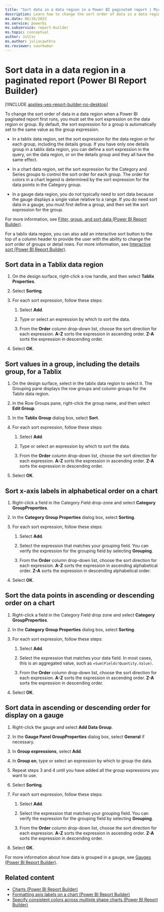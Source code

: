```yaml
---
title: "Sort data in a data region in a Power BI paginated report | Microsoft Docs"
description: Learn how to change the sort order of data in a data region in a Power BI paginated report when a report first runs in Power BI Report Builder.
ms.date: 06/26/2023
ms.service: powerbi
ms.subservice: report-builder
ms.topic: conceptual
author: JulCsc
ms.author: juliacawthra
ms.reviewer: saurkumar
---
```

# Sort data in a data region in a paginated report (Power BI Report Builder)

[!INCLUDE [applies-yes-report-builder-no-desktop](../../includes/applies-yes-report-builder-no-desktop.md)]

  To change the sort order of data in a data region when a Power BI paginated report first runs, you must set the sort expression on the data region or group. By default, the sort expression for a group is automatically set to the same value as the group expression.  
  
- In a tablix data region, set the sort expression for the data region or for each group, including the details group. If you have only one details group in a tablix data region, you can define a sort expression in the query, on the data region, or on the details group and they all have the same effect.  
  
- In a chart data region, set the sort expression for the Category and Series groups to control the sort order for each group. The order for colors in a chart legend is determined by the sort expression for the data points in the Category group.  
  
- In a gauge data region, you do not typically need to sort data because the gauge displays a single value relative to a range. If you do need sort data in a gauge, you must first define a group, and then set the sort expression for the group.  
  
 For more information, see [Filter, group, and sort data (Power BI Report Builder)](filter-group-sort-data-report-builder.md).  
  
 For a tablix data region, you can also add an interactive sort button to the top of a column header to provide the user with the ability to change the sort order of groups or detail rows. For more information, see [Interactive sort (Power BI Report Builder)](/sql/reporting-services/report-design/interactive-sort-report-builder-and-ssrs).  

## Sort data in a Tablix data region  
  
1. On the design surface, right-click a row handle, and then select **Tablix Properties**.  
  
1. Select **Sorting**.  
  
1. For each sort expression, follow these steps:  
  
    1. Select **Add**.  
  
    1. Type or select an expression by which to sort the data.  
  
    1. From the **Order** column drop-down list, choose the sort direction for each expression. **A-Z** sorts the expression in ascending order. **Z-A** sorts the expression in descending order.  
  
1. Select **OK**.
  
## Sort values in a group, including the details group, for a Tablix  
  
1. On the design surface, select in the tablix data region to select it. The Grouping pane displays the row groups and column groups for the Tablix data region.  
  
1. In the Row Groups pane, right-click the group name, and then select **Edit Group**.  
  
1. In the **Tablix Group** dialog box, select **Sort**.  
  
1. For each sort expression, follow these steps:  
  
    1. Select **Add**.  
  
    1. Type or select an expression by which to sort the data.  
  
    1. From the **Order** column drop-down list, choose the sort direction for each expression. **A-Z** sorts the expression in ascending order. **Z-A** sorts the expression in descending order.  
  
1. Select **OK**.
  
## Sort x-axis labels in alphabetical order on a chart  
  
1. Right-click a field in the Category Field drop-zone and select **Category GroupProperties**.  
  
1. In the **Category Group Properties** dialog box, select **Sorting**.  
  
1. For each sort expression, follow these steps:  
  
    1. Select **Add**.  
  
    1. Select the expression that matches your grouping field. You can verify the expression for the grouping field by selecting **Grouping**.  
  
    1. From the **Order** column drop-down list, choose the sort direction for each expression. **A-Z** sorts the expression in ascending alphabetical order. **Z-A** sorts the expression in descending alphabetical order.  
  
1. Select **OK**.
  
## Sort the data points in ascending or descending order on a chart  
  
1. Right-click a field in the Category Field drop zone and select **Category GroupProperties**.  
  
1. In the **Category Group Properties** dialog box, select **Sorting**.  
  
1. For each sort expression, follow these steps:  
  
    1. Select **Add**.  
  
    1. Select the expression that matches your data field. In most cases, this is an aggregated value, such as `=Sum(Fields!Quantity.Value)`.  
  
    1. From the **Order** column drop-down list, choose the sort direction for each expression. **A-Z** sorts the expression in ascending order. **Z-A** sorts the expression in descending order.  
  
1. Select **OK**.
  
## Sort data in ascending or descending order for display on a gauge  
  
1. Right-click the gauge and select **Add Data Group**.  
  
1. In the **Gauge Panel GroupProperties** dialog box, select **General** if necessary.  
  
1. In **Group expressions**, select **Add**.  
  
1. In **Group on**, type or select an expression by which to group the data.  
  
1. Repeat steps 3 and 4 until you have added all the group expressions you want to use.  
  
1. Select **Sorting**.  
  
1. For each sort expression, follow these steps:  
  
    1. Select **Add**.  
  
    1. Select the expression that matches your grouping field. You can verify the expression for the grouping field by selecting **Grouping**.  
  
    1. From the **Order** column drop-down list, choose the sort direction for each expression. **A-Z** sorts the expression in ascending order. **Z-A** sorts the expression in descending order.  
  
1. Select **OK**.
  
 For more information about how data is grouped in a gauge, see [Gauges (Power BI Report Builder)](/sql/reporting-services/report-design/gauges-report-builder-and-ssrs).  
  
## Related content

- [Charts (Power BI Report Builder)](/sql/reporting-services/report-design/charts-report-builder-and-ssrs)   
- [Formatting axis labels on a chart (Power BI Report Builder)](/sql/reporting-services/report-design/formatting-axis-labels-on-a-chart-report-builder-and-ssrs)   
- [Specify consistent colors across multiple shape charts (Power BI Report Builder)](/sql/reporting-services/report-design/specify-consistent-colors-across-multiple-shape-charts-report-builder-and-ssrs)  
  
  
